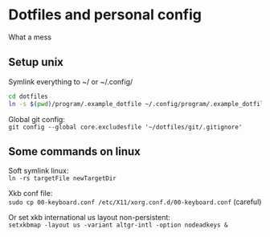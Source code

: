 # Dotfiles and personal config
What a mess

## Setup unix
Symlink everything to ~/ or ~/.config/  

```bash
cd dotfiles
ln -s $(pwd)/program/.example_dotfile ~/.config/program/.example_dotfile
```

Global git config:  
`git config --global core.excludesfile '~/dotfiles/git/.gitignore'`

## Some commands on linux
Soft symlink linux:   
`ln -rs targetFile newTargetDir`

Xkb conf file:   
`sudo cp 00-keyboard.conf /etc/X11/xorg.conf.d/00-keyboard.conf` (careful)

Or set xkb international us layout non-persistent:  
`setxkbmap -layout us -variant altgr-intl -option nodeadkeys &`
